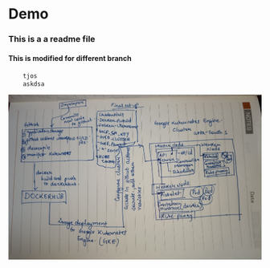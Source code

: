 # Demo

### This is a a readme file

#### This is modified for different branch
        

        tjos
        askdsa

![wisecow-deployment](https://github.com/MadhoshYagnik/problem1-wisecow-deployment/blob/main/wisecow-deployment.jpg "Optional Title")


